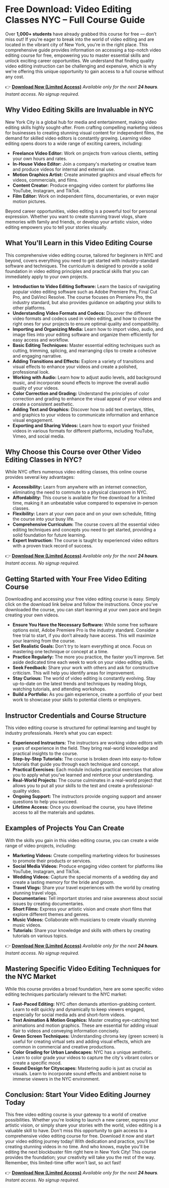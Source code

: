 # Free Download: Video Editing Classes NYC – Full Course Guide

Over **1,000+ students** have already grabbed this course for free — don’t miss out!
If you're eager to break into the world of video editing and are located in the vibrant city of New York, you're in the right place. This comprehensive guide provides information on accessing a top-notch video editing course for free, empowering you to master essential skills and unlock exciting career opportunities. We understand that finding quality video editing instruction can be challenging and expensive, which is why we're offering this unique opportunity to gain access to a full course without any cost.

👉 [**Download Now (Limited Access)**](https://udemywork.com/video-editing-classes-nyc)
_Available only for the next **24 hours**. Instant access. No signup required._

## Why Video Editing Skills are Invaluable in NYC

New York City is a global hub for media and entertainment, making video editing skills highly sought-after. From crafting compelling marketing videos for businesses to creating stunning visual content for independent films, the demand for skilled video editors is constantly growing. Learning video editing opens doors to a wide range of exciting careers, including:

*   **Freelance Video Editor:** Work on projects from various clients, setting your own hours and rates.
*   **In-House Video Editor:** Join a company's marketing or creative team and produce videos for internal and external use.
*   **Motion Graphics Artist:** Create animated graphics and visual effects for videos, commercials, and films.
*   **Content Creator:** Produce engaging video content for platforms like YouTube, Instagram, and TikTok.
*   **Film Editor:** Work on independent films, documentaries, or even major motion pictures.

Beyond career opportunities, video editing is a powerful tool for personal expression. Whether you want to create stunning travel vlogs, share memories with family and friends, or develop your artistic vision, video editing empowers you to tell your stories visually.

## What You'll Learn in this Video Editing Course

This comprehensive video editing course, tailored for beginners in NYC and beyond, covers everything you need to get started with industry-standard software and techniques. The curriculum is designed to provide a solid foundation in video editing principles and practical skills that you can immediately apply to your own projects.

*   **Introduction to Video Editing Software:** Learn the basics of navigating popular video editing software such as Adobe Premiere Pro, Final Cut Pro, and DaVinci Resolve. The course focuses on Premiere Pro, the industry standard, but also provides guidance on adapting your skills to other platforms.
*   **Understanding Video Formats and Codecs:** Discover the different video formats and codecs used in video editing, and how to choose the right ones for your projects to ensure optimal quality and compatibility.
*   **Importing and Organizing Media:** Learn how to import video, audio, and image files into your editing software and organize them efficiently for easy access and workflow.
*   **Basic Editing Techniques:** Master essential editing techniques such as cutting, trimming, splicing, and rearranging clips to create a cohesive and engaging narrative.
*   **Adding Transitions and Effects:** Explore a variety of transitions and visual effects to enhance your videos and create a polished, professional look.
*   **Working with Audio:** Learn how to adjust audio levels, add background music, and incorporate sound effects to improve the overall audio quality of your videos.
*   **Color Correction and Grading:** Understand the principles of color correction and grading to enhance the visual appeal of your videos and create a consistent aesthetic.
*   **Adding Text and Graphics:** Discover how to add text overlays, titles, and graphics to your videos to communicate information and enhance visual engagement.
*   **Exporting and Sharing Videos:** Learn how to export your finished videos in various formats for different platforms, including YouTube, Vimeo, and social media.

## Why Choose this Course over Other Video Editing Classes in NYC?

While NYC offers numerous video editing classes, this online course provides several key advantages:

*   **Accessibility:** Learn from anywhere with an internet connection, eliminating the need to commute to a physical classroom in NYC.
*   **Affordability:** This course is available for free download for a limited time, making it an unbeatable value compared to expensive in-person classes.
*   **Flexibility:** Learn at your own pace and on your own schedule, fitting the course into your busy life.
*   **Comprehensive Curriculum:** The course covers all the essential video editing techniques and concepts you need to get started, providing a solid foundation for future learning.
*   **Expert Instruction:** The course is taught by experienced video editors with a proven track record of success.

👉 [**Download Now (Limited Access)**](https://udemywork.com/video-editing-classes-nyc)
_Available only for the next **24 hours**. Instant access. No signup required._

## Getting Started with Your Free Video Editing Course

Downloading and accessing your free video editing course is easy. Simply click on the download link below and follow the instructions. Once you've downloaded the course, you can start learning at your own pace and begin creating your own videos.

*   **Ensure You Have the Necessary Software:** While some free software options exist, Adobe Premiere Pro is the industry standard. Consider a free trial to start, if you don’t already have access. This will maximize your learning from the course.
*   **Set Realistic Goals:** Don't try to learn everything at once. Focus on mastering one technique or concept at a time.
*   **Practice Regularly:** The more you practice, the faster you'll improve. Set aside dedicated time each week to work on your video editing skills.
*   **Seek Feedback:** Share your work with others and ask for constructive criticism. This will help you identify areas for improvement.
*   **Stay Curious:** The world of video editing is constantly evolving. Stay up-to-date on the latest trends and techniques by reading blogs, watching tutorials, and attending workshops.
*   **Build a Portfolio:** As you gain experience, create a portfolio of your best work to showcase your skills to potential clients or employers.

## Instructor Credentials and Course Structure

This video editing course is structured for optimal learning and taught by industry professionals. Here’s what you can expect:

*   **Experienced Instructors:** The instructors are working video editors with years of experience in the field. They bring real-world knowledge and practical insights to the course.
*   **Step-by-Step Tutorials:** The course is broken down into easy-to-follow tutorials that guide you through each technique and concept.
*   **Practical Exercises:** Each module includes practical exercises that allow you to apply what you've learned and reinforce your understanding.
*   **Real-World Projects:** The course culminates in a real-world project that allows you to put all your skills to the test and create a professional-quality video.
*   **Ongoing Support:** The instructors provide ongoing support and answer questions to help you succeed.
*   **Lifetime Access:** Once you download the course, you have lifetime access to all the materials and updates.

## Examples of Projects You Can Create

With the skills you gain in this video editing course, you can create a wide range of video projects, including:

*   **Marketing Videos:** Create compelling marketing videos for businesses to promote their products or services.
*   **Social Media Videos:** Produce engaging video content for platforms like YouTube, Instagram, and TikTok.
*   **Wedding Videos:** Capture the special moments of a wedding day and create a lasting memory for the bride and groom.
*   **Travel Vlogs:** Share your travel experiences with the world by creating stunning travel vlogs.
*   **Documentaries:** Tell important stories and raise awareness about social issues by creating documentaries.
*   **Short Films:** Express your artistic vision and create short films that explore different themes and genres.
*   **Music Videos:** Collaborate with musicians to create visually stunning music videos.
*   **Tutorials:** Share your knowledge and skills with others by creating tutorials on various topics.

👉 [**Download Now (Limited Access)**](https://udemywork.com/video-editing-classes-nyc)
_Available only for the next **24 hours**. Instant access. No signup required._

## Mastering Specific Video Editing Techniques for the NYC Market

While this course provides a broad foundation, here are some specific video editing techniques particularly relevant to the NYC market:

*   **Fast-Paced Editing:** NYC often demands attention-grabbing content. Learn to edit quickly and dynamically to keep viewers engaged, especially for social media ads and short-form videos.
*   **Text Animation & Motion Graphics:** Master creating eye-catching text animations and motion graphics. These are essential for adding visual flair to videos and conveying information concisely.
*   **Green Screen Techniques:** Understanding chroma key (green screen) is useful for creating virtual sets and adding visual effects, which are common in commercial and creative productions.
*   **Color Grading for Urban Landscapes:** NYC has a unique aesthetic. Learn to color grade your videos to capture the city's vibrant colors or create a specific mood.
*   **Sound Design for Cityscapes:** Mastering audio is just as crucial as visuals. Learn to incorporate sound effects and ambient noise to immerse viewers in the NYC environment.

## Conclusion: Start Your Video Editing Journey Today

This free video editing course is your gateway to a world of creative possibilities. Whether you're looking to launch a new career, express your artistic vision, or simply share your stories with the world, video editing is a valuable skill to have. Don't miss this opportunity to gain access to a comprehensive video editing course for free. Download it now and start your video editing journey today! With dedication and practice, you'll be creating stunning videos in no time. And who knows, maybe you'll be editing the next blockbuster film right here in New York City! This course provides the foundation; your creativity will take you the rest of the way. Remember, this limited-time offer won't last, so act fast!

👉 [**Download Now (Limited Access)**](https://udemywork.com/video-editing-classes-nyc)
_Available only for the next **24 hours**. Instant access. No signup required._
